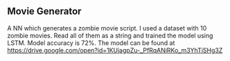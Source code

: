 <h2>Movie Generator</h2>

A NN which generates a zombie movie script.
I used a dataset with 10 zombie movies. Read all of them as a string and trained the model using LSTM.
Model accuracy is 72%.
The model can be found at https://drive.google.com/open?id=1KUjagpZu-_PfRqANiRKo_m3YhTiSHg3Z
